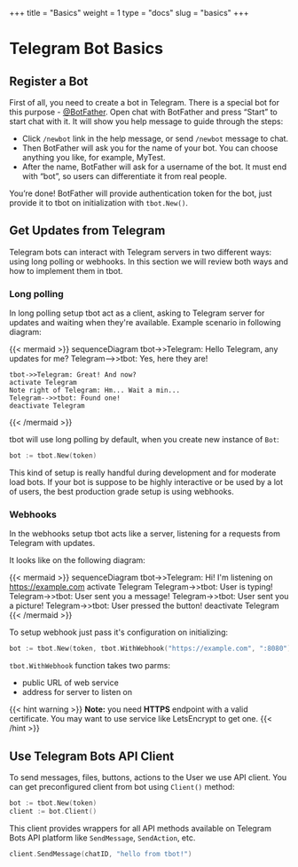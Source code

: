 +++
title = "Basics"
weight = 1
type = "docs"
slug = "basics"
+++

# Telegram Bot Basics

## Register a Bot

First of all, you need to create a bot in Telegram. There is a special bot for this purpose - [@BotFather](https://t.me/BotFather). Open chat with BotFather and press “Start” to start chat with it. It will show you help message to guide through the steps:
- Click `/newbot` link in the help message, or send `/newbot` message to chat.
- Then BotFather will ask you for the name of your bot. You can choose anything you like, for example, MyTest.
- After the name, BotFather will ask for a username of the bot. It must end with “bot”, so users can differentiate it from real people.

You’re done! BotFather will provide authentication token for the bot, just provide it to tbot on initialization with `tbot.New()`.

## Get Updates from Telegram

Telegram bots can interact with Telegram servers in two different ways: using long polling or webhooks. In this section we will review both ways and how to implement them in tbot.

### Long polling

In long polling setup tbot act as a client, asking to Telegram server for updates and waiting when they're available. Example scenario in following diagram:

{{< mermaid >}}
sequenceDiagram
    tbot->>Telegram: Hello Telegram, any updates for me?
    Telegram-->>tbot: Yes, here they are!

    tbot->>Telegram: Great! And now?
    activate Telegram
    Note right of Telegram: Hm... Wait a min...
    Telegram-->>tbot: Found one!
    deactivate Telegram
{{< /mermaid >}}

tbot will use long polling by default, when you create new instance of `Bot`:

```go
bot := tbot.New(token)
```

This kind of setup is really handful during development and for moderate load bots. If your bot is suppose to be highly interactive or be used by a lot of users, the best production grade setup is using webhooks.

### Webhooks

In the webhooks setup tbot acts like a server, listening for a requests from Telegram with updates. 

It looks like on the following diagram:

{{< mermaid >}}
sequenceDiagram
    tbot->>Telegram: Hi! I'm listening on https://example.com
    activate Telegram
    Telegram->>tbot: User is typing!
    Telegram->>tbot: User sent you a message!
    Telegram->>tbot: User sent you a picture!
    Telegram->>tbot: User pressed the button!
    deactivate Telegram
{{< /mermaid >}}

To setup webhook just pass it's configuration on initializing:

```go
bot := tbot.New(token, tbot.WithWebhook("https://example.com", ":8080"))
```

`tbot.WithWebhook` function takes two parms:
- public URL of web service
- address for server to listen on

{{< hint warning >}}
**Note:** you need **HTTPS** endpoint with a valid certificate. You may want to use service like LetsEncrypt to get one.
{{< /hint >}}

## Use Telegram Bots API Client

To send messages, files, buttons, actions to the User we use API client. You can get preconfigured client from bot using `Client()` method:

```go
bot := tbot.New(token)
client := bot.Client()
```

This client provides wrappers for all API methods available on Telegram Bots API platform like `SendMessage`, `SendAction`, etc.

```go
client.SendMessage(chatID, "hello from tbot!")
```
